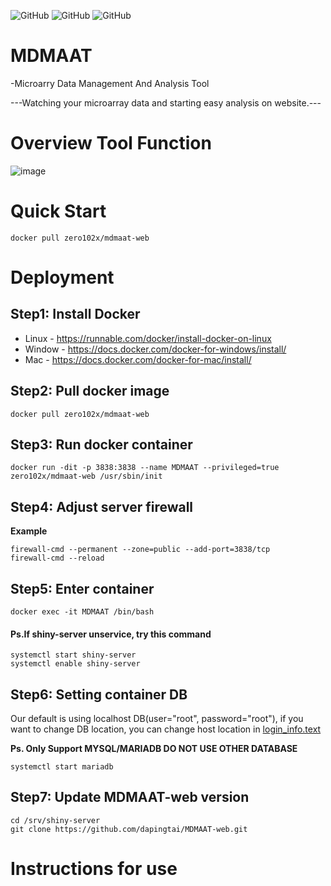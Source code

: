 ![GitHub](https://img.shields.io/github/license/dapingtai/MDMAAT-web)
![GitHub](https://img.shields.io/github/languages/top/dapingtai/MDMAAT-web)
![GitHub](https://img.shields.io/docker/image-size/zero102x/mdmaat-web)
# MDMAAT
-Microarry Data Management And Analysis Tool

   ---Watching your microarray data and starting easy analysis on website.---
# Overview Tool Function
![image](https://github.com/dapingtai/MDMAAT/blob/master/www/MDMAAT_Function.jpg)

# Quick Start
```
docker pull zero102x/mdmaat-web
```
# Deployment
## Step1: Install Docker
- Linux - https://runnable.com/docker/install-docker-on-linux
- Window - https://docs.docker.com/docker-for-windows/install/
- Mac - https://docs.docker.com/docker-for-mac/install/

## Step2: Pull docker image
```
docker pull zero102x/mdmaat-web
```
## Step3: Run docker container
```
docker run -dit -p 3838:3838 --name MDMAAT --privileged=true zero102x/mdmaat-web /usr/sbin/init
```
## Step4: Adjust server firewall
**Example**
```
firewall-cmd --permanent --zone=public --add-port=3838/tcp
firewall-cmd --reload
```
## Step5: Enter container
```
docker exec -it MDMAAT /bin/bash
```
#### Ps.If shiny-server unservice, try this command ####
```
systemctl start shiny-server
systemctl enable shiny-server
```
## Step6: Setting container DB
Our default is using localhost DB(user="root", password="root"), if you want to change DB location, you can change host location in [login_info.text](https://github.com/dapingtai/MDMAAT-web/blob/master/login_info.text)

**Ps. Only Support MYSQL/MARIADB DO NOT USE OTHER DATABASE**
```
systemctl start mariadb
```
## Step7: Update MDMAAT-web version
```
cd /srv/shiny-server
git clone https://github.com/dapingtai/MDMAAT-web.git
```
# Instructions for use
